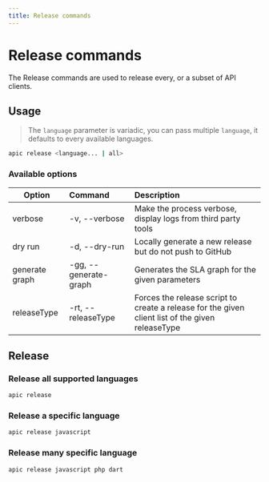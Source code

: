 ```yaml
---
title: Release commands
---
```


# Release commands

The Release commands are used to release every, or a subset of API clients.

## Usage

> The `language` parameter is variadic, you can pass multiple `language`, it defaults to every available languages.

```bash
apic release <language... | all>
```

### Available options

| Option         | Command               | Description                                                                                      |
|----------------|:----------------------|:------------------------------------------------------------------------------------------------ |
| verbose        | -v, --verbose         | Make the process verbose, display logs from third party tools                                    |
| dry run        | -d, --dry-run         | Locally generate a new release but do not push to GitHub                                         |
| generate graph | -gg, --generate-graph | Generates the SLA graph for the given parameters                                                 |
| releaseType    | -rt, --releaseType    | Forces the release script to create a release for the given client list of the given releaseType |

## Release

### Release all supported languages

```bash
apic release
```

### Release a specific language

```bash
apic release javascript
```

### Release many specific language

```bash
apic release javascript php dart
```

